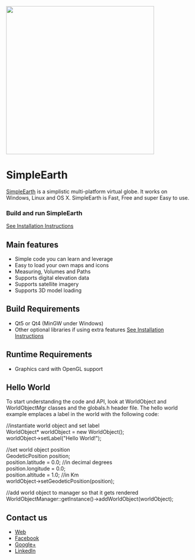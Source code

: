 <img src="http://www.huesoftllc.com/slider1.jpg" width=400>


SimpleEarth
=========

[SimpleEarth][1] is a simplistic multi-platform virtual globe. It works on Windows, Linux and OS X. SimpleEarth is Fast, Free and super Easy to use.


### Build and run SimpleEarth ###

[See Installation Instructions][2]


Main features
-------------
   * Simple code you can learn and leverage
   * Easy to load your own maps and icons
   * Measuring, Volumes and Paths
   * Supports digital elevation data
   * Supports satellite imagery
   * Supports 3D model loading


Build Requirements
------------------

* Qt5 or Qt4 (MinGW under Windows)
* Other optional libraries if using extra features [See Installation Instructions][2]


Runtime Requirements
--------------------
  * Graphics card with OpenGL support


Hello World
-----------

To start understanding the code and API, look at WorldObject and WorldObjectMgr classes and the globals.h header file. The hello world example emplaces a label in the world with the following code:

//instantiate world object and set label<br>
WorldObject* worldObject = new WorldObject();<br>
worldObject->setLabel("Hello World!");<br>

//set world object position<br>
GeodeticPosition position;<br>
position.latitude = 0.0;  //in decimal degrees<br>
position.longitude = 0.0;<br>
position.altitude = 1.0;  //in Km<br>
worldObject->setGeodeticPosition(position);<br>

//add world object to manager so that it gets rendered<br>
WorldObjectManager::getInstance()->addWorldObject(worldObject);<br>


Contact us
----------

   * [Web][1]
   * [Facebook][3]
   * [Google+][4]
   * [LinkedIn][5]

[1]: http://www.huesoftllc.com
[2]: http://www.huesoftllc.com/instructions.html
[3]: https://www.facebook.com/huesoftllc
[4]: https://plus.google.com/113335173892471555886/about/p/pub
[5]: https://www.linkedin.com/company/huesoft-llc?trk=top_nav_home
